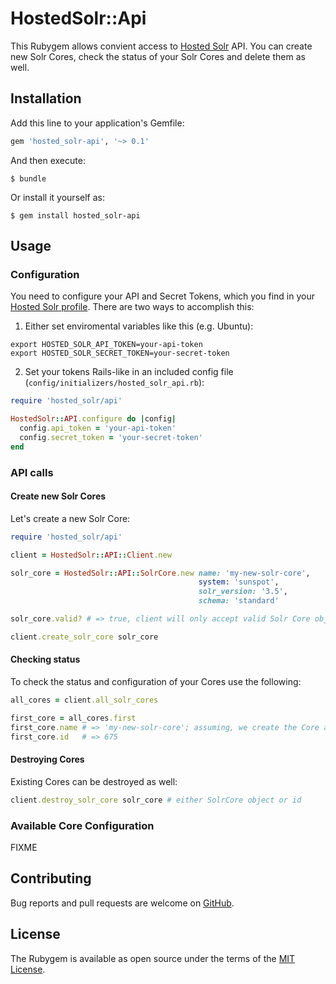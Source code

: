 # HostedSolr::Api

This Rubygem allows convient access to [Hosted Solr](https://www.hosted-solr.com/) API. You can create new Solr Cores, check the status of your Solr Cores and delete them as well.


## Installation

Add this line to your application's Gemfile:

```Ruby
gem 'hosted_solr-api', '~> 0.1'
```

And then execute:

```Shell
$ bundle
```

Or install it yourself as:

```Shell
$ gem install hosted_solr-api
```


## Usage

### Configuration

You need to configure your API and Secret Tokens, which you find in your [Hosted Solr profile](https://www.hosted-solr.com/account/api_credentials). There are two ways to accomplish this:

1. Either set enviromental variables like this (e.g. Ubuntu):

```Shell
export HOSTED_SOLR_API_TOKEN=your-api-token
export HOSTED_SOLR_SECRET_TOKEN=your-secret-token
```

2. Set your tokens Rails-like in an included config file (`config/initializers/hosted_solr_api.rb`):

```Ruby
require 'hosted_solr/api'

HostedSolr::API.configure do |config|
  config.api_token = 'your-api-token'
  config.secret_token = 'your-secret-token'
end
```


### API calls

#### Create new Solr Cores

Let's create a new Solr Core:

```Ruby
require 'hosted_solr/api'

client = HostedSolr::API::Client.new

solr_core = HostedSolr::API::SolrCore.new name: 'my-new-solr-core',
                                          system: 'sunspot',
                                          solr_version: '3.5',
                                          schema: 'standard'

solr_core.valid? # => true, client will only accept valid Solr Core objects

client.create_solr_core solr_core
```

#### Checking status

To check the status and configuration of your Cores use the following:
 
```Ruby
all_cores = client.all_solr_cores

first_core = all_cores.first
first_core.name # => 'my-new-solr-core'; assuming, we create the Core above
first_core.id   # => 675 
```

#### Destroying Cores

Existing Cores can be destroyed as well:

```Ruby
client.destroy_solr_core solr_core # either SolrCore object or id
```

### Available Core Configuration

FIXME

## Contributing

Bug reports and pull requests are welcome on [GitHub](https://github.com/dkd/hosted_solr-api).


## License

The Rubygem is available as open source under the terms of the [MIT License](http://opensource.org/licenses/MIT).

